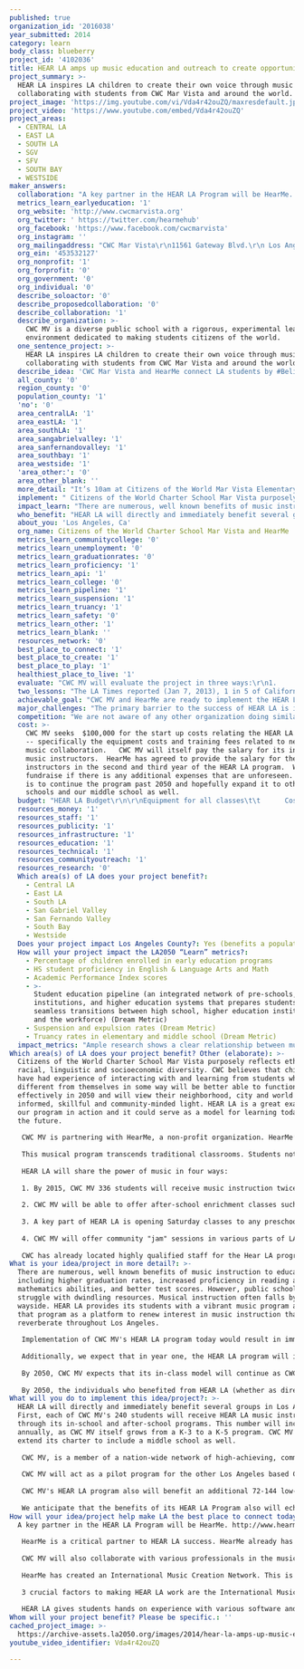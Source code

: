 ```yaml
---
published: true
organization_id: '2016038'
year_submitted: 2014
category: learn
body_class: blueberry
project_id: '4102036'
title: HEAR LA amps up music education and outreach to create opportunity for LA kids
project_summary: >-
  HEAR LA inspires LA children to create their own voice through music by
  collaborating with students from CWC Mar Vista and around the world.
project_image: 'https://img.youtube.com/vi/Vda4r42ouZQ/maxresdefault.jpg'
project_video: 'https://www.youtube.com/embed/Vda4r42ouZQ'
project_areas:
  - CENTRAL LA
  - EAST LA
  - SOUTH LA
  - SGV
  - SFV
  - SOUTH BAY
  - WESTSIDE
maker_answers:
  collaboration: "A key partner in the HEAR LA Program will be HearMe.  http://www.hearmehub.org\r\n\r\nHearMe is a critical partner to HEAR LA success.  HearMe already has developed a curriculum and software for virtual music collaboration.  Through this partnership, HearMe will provide its curriculum and technical training to CWC MV's HEAR LA instructors.  Additionally, HearMe will help funding for HEAR LA’s second and third year of weekend instruction for low-income students.  Fundraising from both CWC MV and HearMe will supplement future years. We plan to expand it to the other CWC schools and hopefully other public LA schools.  CWC MV and HearMe are excited to begin their collaboration and are in process of formalizing their agreement.\r\n  \r\nCWC MV will also collaborate with various professionals in the music industry, who will lend their music-making and recording expertise to the success of this project.  These professionals include composers and professional musicians\r\n\r\nHearMe has created an International Music Creation Network.  This is a way for the various HearMe Hubs to connect through the web.  HEAR LA would be one of the first hubs.  As forerunners, our students would be learning cutting edge technology.  As of now that connection is via SoundCloud, which enables sites to collaborate in virtual time.  Every day there are new developments that HearMe follows and it looks like shortly, students will be able to collaborate in real time.\r\n\r\n3 crucial factors to making HEAR LA work are the International Music Creation Network, students from diverse backgrounds and their imaginations.\r\n\r\nHEAR LA gives students hands on experience with various software and music applications but also teaches them about teamwork, handling critiques and turning criticism into a positive.  Every student will have the chance to be a leader and also to be a follower.  By being a part of a global network, students will realize how big and how small the world is.  They will get the chance to forge friendships across the global and bring new awareness to what is happening in those areas.  HearMe plans to reach out to war torn countries and bring hope to children across the globe.  Our LA students could be companions in peace and global unity and understanding.\r\n"
  metrics_learn_earlyeducation: '1'
  org_website: 'http://www.cwcmarvista.org'
  org_twitter: ' https://twitter.com/hearmehub'
  org_facebook: 'https://www.facebook.com/cwcmarvista'
  org_instagram: ''
  org_mailingaddress: "CWC Mar Vista\r\n11561 Gateway Blvd.\r\n Los Angeles, CA  90064"
  org_ein: '453532127'
  org_nonprofit: '1'
  org_forprofit: '0'
  org_government: '0'
  org_individual: '0'
  describe_soloactor: '0'
  describe_proposedcollaboration: '0'
  describe_collaboration: '1'
  describe_organization: >-
    CWC MV is a diverse public school with a rigorous, experimental learning
    environment dedicated to making students citizens of the world.
  one_sentence_project: >-
    HEAR LA inspires LA children to create their own voice through music by
    collaborating with students from CWC Mar Vista and around the world.
  describe_idea: 'CWC Mar Vista and HearMe connect LA students by #BelieveInThePowerOfMusic'
  all_county: '0'
  region_county: '0'
  population_county: '1'
  'no': '0'
  area_centralLA: '1'
  area_eastLA: '1'
  area_southLA: '1'
  area_sangabrielvalley: '1'
  area_sanfernandovalley: '1'
  area_southbay: '1'
  area_westside: '1'
  'area_other:': '0'
  area_other_blank: ''
  more_detail: "It’s 10am at Citizens of the World Mar Vista Elementary School (CWC MV) and a group of first graders in their HEAR LA hub study music and are inspired.  They create their own unique piece…. \r\n\r\nVia the network they are joined with a fourth grader from Silverlake…\r\n\r\nthat features a solo from a violinist in Iraq….\r\n\r\nthat’s being produced by a brother/sister team who live in a homeless shelter in New York City.\r\n\r\nHEAR LA offers music to students in-class, afterschool and free weekend instruction, targeting low-income children.  Students will simultaneously learn about music and different cultures as they create, record, and collaborate with students at other schools and youth centers throughout the city, the country, and the world. \r\n"
  implement: " Citizens of the World Charter School Mar Vista purposely reflects ethnic, racial, linguistic and socioeconomic diversity.  CWC believes that children who have had experience of interacting with and learning from students who are different from themselves in some way will be better able to function effectively in 2050 and will view their neighborhood, city and world in a more informed, skillful and community-minded light.  HEAR LA is a great example of our program in action and it could serve as a model for learning today and in the future. \r\n\r\nCWC MV is partnering with HearMe, a non-profit organization.  HearMe’s mission is to develop a powerful international community connecting young people, giving preference to disadvantaged youth, through music creation, recording and production. \r\n\r\nThis musical program transcends traditional classrooms.  Students not only learn to play, but to express themselves in new and creative ways as they are inspired through their collaboration with other Los Angeles and global students. \r\n\r\nHEAR LA will share the power of music in four ways: \r\n\r\n1. By 2015, CWC MV 336 students will receive music instruction twice weekly in class instruction.\r\n \r\n2. CWC MV will be able to offer after-school enrichment classes such as a concert wind instrument band or songwriting.\r\n\r\n3. A key part of HEAR LA is opening Saturday classes to any preschool or elementary age student in Los Angeles who qualifies for free or reduced lunch.  CWC MV, in partnership with HEARME, already has promotional materials and an outreach plan to ensure awareness of this program.  The students in the weekend program will experience a weekly six-hour session, which includes a healthy, free snack and lunch.\r\n\r\n4. CWC MV will offer community \"jam\" sessions in various parts of LA in order to inspire similar programs across the city and increase our collaborative network. \r\n \r\nCWC has already located highly qualified staff for the Hear LA program.  HearMe will provide these instructors with technical training needed to set up and operate the network collaboration portion of the music program.  We also have a detailed budget identifying all the necessary instruments and equipment for the HearMe Music Program and have made arrangements for preferred pricing for that equipment.\r\n"
  impact_learn: "There are numerous, well known benefits of music instruction to education, including higher graduation rates, increased proficiency in reading and mathematics abilities, and better test scores.  However, public schools today struggle with dwindling resources.  Musical instruction often falls by the wayside.  HEAR LA provides its students with a vibrant music program and uses that program as a platform to renew interest in music instruction that will reverberate throughout Los Angeles.  \r\n\r\nImplementation of CWC MV's HEAR LA program today would result in immediate direct benefits to hundreds of students participating in the weekday and weekend HEAR LA program annually.  These students would benefit from immediate exposure to quality music instruction that, in addition to boosting creativity and self-expression, will also increase the likelihood of successful graduation, reading and math achievement and higher test scores.  \r\n\r\nAdditionally, we expect that in year one, the HEAR LA program will improve learning throughout Los Angeles by inspiring other schools and youth centers to develop similar programs and to participate in the HEAR ME network of youth-based collaborative music.  When HEAR LA opens it will be one of at least six global Hub locations.  By 2017, HearMe plans to expand to 125 locations across the world.\r\n\r\nBy 2050, CWC MV expects that its in-class model will continue as CWC itself grows.  We also anticipate using former HEAR LA students as mentors to current students.  CWC MV further expects that the available network of musical collaboration partners will have expanded exponentially through the \"ripple effect.\"  By 2050, we hope for hundreds of participating schools/youth centers and network collaborators throughout Los Angeles and across the globe. \r\n\r\nBy 2050, the individuals who benefited from HEAR LA (whether as direct participants or indirectly as students of programs inspired by HEAR LA) will have become our city's taxpayers, voters, and decision-makers.  By that time, we would expect these Angelinos will be more likely to have graduated from high school, achieved proficiency in reading and math, and scored higher on standardized tests than students without access to music programs.  Additionally, we would expect that the Angelinos who participated in HEAR LA would have a higher degree of social connectedness, which as the LA2050 report recognizes, \"is [itself] tied to educational attainment.\" \r\n"
  who_benefit: "HEAR LA will directly and immediately benefit several groups in Los Angeles.  First, each of CWC MV's 240 students will receive HEAR LA music instruction through its in-school and after-school programs.  This number will increase annually, as CWC MV itself grows from a K-3 to a K-5 program.  CWC MV plans to extend its charter to include a middle school as well.  \r\n\r\nCWC MV, is a member of a nation-wide network of high-achieving, community-based public schools that currently serves the culturally diverse populations of Mar Vista and nearby Westside neighborhoods.  These neighborhoods are 51% Caucasian, 26% Latino, 7% Asian, 14% African-American, and 2% other.  \r\n\r\nCWC MV will act as a pilot program for the other Los Angeles based CWC schools located in Hollywood and Silver Lake, effectively tripling the initial impact of the program, through expansion of the in-class and after-school instruction. \r\n\r\nCWC MV's HEAR LA program also will benefit an additional 72-144 low-income preschool and elementary school aged children annually through its weekend program in partnership with HearMe.  These children are unlikely to benefit from a music instruction program without HEAR LA.\r\n\r\nWe anticipate that the benefits of its HEAR LA Program also will echo throughout Los Angeles through the traveling demonstration or community \"jam\" session component of the Program.  This will, in turn, expand the network of participants in other schools or youth centers throughout the city.  Indeed, because HEAR LA is not limited by physical location, the potential reach of its impact is limitless.\r\n"
  about_you: 'Los Angeles, Ca'
  org_name: Citizens of the World Charter School Mar Vista and HearMe
  metrics_learn_communitycollege: '0'
  metrics_learn_unemployment: '0'
  metrics_learn_graduationrates: '0'
  metrics_learn_proficiency: '1'
  metrics_learn_api: '1'
  metrics_learn_college: '0'
  metrics_learn_pipeline: '1'
  metrics_learn_suspension: '1'
  metrics_learn_truancy: '1'
  metrics_learn_safety: '0'
  metrics_learn_other: '1'
  metrics_learn_blank: ''
  resources_network: '0'
  best_place_to_connect: '1'
  best_place_to_create: '1'
  best_place_to_play: '1'
  healthiest_place_to_live: '1'
  evaluate: "CWC MV will evaluate the project in three ways:\r\n1.     We will do an assessment of subject area proficiency and growth including music, math, reading, technology and social emotional skills.\r\n\r\nCWC MV will evaluate the success of the direct instruction component of the HEAR LA Program. We will form a baseline of engagement and proficiency in each area to compare against at the conclusion of the program’s first year. \r\n\r\nWe will also utilize data from years where the program has not been implemented to compare proficiency and growth rates with the program against proficiency and growth rates without the program.\r\nWe predict that Math, Reading, Musical and social emotional skills will have a growth rate of 40%\r\n\r\n2.     We will conduct satisfaction surveys with parents of HEAR LA students to obtain anecdotal observations of growth of confidence in musical ability, comfort with technology, and math and reading skills in their children. We expect parents will be at least  90% very satisfied with the program and 90% report significant or very significant growth (as observed by them) in math, reading, comfort with technology, musical ability, or social emotional skill.\r\n\r\nParticipating students will self-report, via surveys, their current opportunities for musical instruction, proclivity for math and reading, current self-perception of their musical abilities, and current knowledge of particular cultures with which we will be interacting, both within LA and globally.  Surveys will be conducted at the beginning and end of the program. For example, we expect a proclivity for math and reading to have a 40% increase.\r\n\r\n3.     In-class, after school, weekend participation, and community jam sessions will be critical to the success and growth of the program.   We will track both in-school and community participation rates based on enrollment, population and socio-economic data.  We plan to do at least 4 jam sessions with 40 children per session.\r\n\r\nCWC MV will identify outreach partners and measure level of interest, participation, and adoption of the program through these sources.  Participant and organization engagement will be evaluated via participation rates and surveys.   \r\n\r\nLonger term, we will also assess continuity between organizations who serve low-income children. By tracking the movement of students through community programs, we can be a part of ensuring low-income children know about and can take advantage of other opportunities throughout the city."
  two_lessons: "The LA Times reported (Jan 7, 2013), 1 in 5 of California children live in poverty.  Ann O’Leary stated in that article “Our ability to thrive as the world’s ninth largest economy depends on having an educated, healthy and stable next generation of workers.”  HEAR LA reaches out to groups of disadvantaged youth by teaching them to use iPad based recording studios, instruments, music education software, and connecting them to a larger International Music Network.  HEAR LA will give students the vocabulary and the confidence to become active participants in the music industry, in Los Angeles and in the world.  HEAR LA will keep not only students but also Los Angeles relevant in a global world.  Funding from LA 2050 will position children of Los Angeles to be global leaders.  \r\n\r\nCWC MV's HEAR LA Music Program allows children in Los Angeles to embrace music as a way to express themselves and share that expression with others outside their immediate communities.   It is often easy in a big city for children to feel small and think their voice doesn’t matter.  HEAR LA proves to them that not only does their voice matter, but people all over the world care what they have to say.  By empowering our city’s children, we will be inspiring them to learn more, to try more and to engage in the world around them. Music instruction can spur creativity and confidence in the classroom, while also supporting advancement in mathematics and language arts, improving test scores and increasing the likelihood of graduation.\r\n\r\nBy connecting in a meaningful way and using the universal language of music, our children will learn more about other cultures, other religions, other ways of life and other perspectives.  Imagine in 2050, formerly disadvantaged youth are the doers and leaders not only in the music industry but leaders of the world.  Los Angeles can become a global center because we started today, with 350 pre- and elementary school aged kids, and taught them music appreciation, songwriting, editing, production, and instrument instruction while virtually collaborating throughout our city and the world.   \r\n"
  achievable_goal: "CWC MV and HearMe are ready to implement the HEAR LA program the moment funding is in place.  CWC simply needs to augment its existing music education and after school programs to include HEAR LA.  CWC has a lead teacher, Hayley Roberts; ready to oversee the HEAR LA program.  Ms. Roberts has a passion for music and worked as a curriculum writer for Music and Geography for the International Middle Years Curriculum (IMYC), which is taught internationally in 40+ countries. \r\n\r\nHearMe stands ready to supply the necessary technology training and assist with equipment requisition.   HearMe has an existing, replicable and easily deployed model for instruction and collaboration.  \r\n"
  major_challenges: "The primary barrier to the success of HEAR LA is initial funding.  CWC MV has funding in place to ensure the continuation of the HEAR LA program past its inaugural year, but we need seed money to purchase the necessary equipment and supplemental training needed to launch HEAR LA.  \r\n\r\nOur second greatest challenge lies in ensuring the HEAR LA Program reaches a meaningful number of low-income students.  This is a key component of the HEAR LA Program.  In order to ensure low-income participation, CWC MV, in collaboration with HearMe, formulated the cost-free weekend component of the HEAR LA music program, which will exclusively serve students who qualify for free and reduced lunch.  \r\n\r\nWe also plan to facilitate low-income participation by including free lunch and snacks and by consolidating classes to a single weekend day to minimize transportation burdens.  CWC MV has an outreach plan in place to publicize the availability of this program to low-income families throughout West Los Angeles. \r\n"
  competition: "We are not aware of any other organization doing similar work, other than our partner, HearMe. \r\n\r\nHEAR LA is unique because it is more than just a music class.  Through musical collaboration with children in communities throughout Los Angeles and beyond, participants in the HEAR LA programs will gain an appreciation for collaboration with those outside their immediate community, realizing the benefits of social connectedness and creating a sense of investment in the larger community of Los Angeles.   A sense of local social connectedness is vital to the future success of Los Angeles, as is an understanding of our relatedness to others on a national and global level.  With this program, HEAR LA students will be inspired to make a real and lasting contribution to the world around us. "
  cost: >-
    CWC MV seeks  $100,000 for the start up costs relating the HEAR LA Program
    -- specifically the equipment costs and training fees related to network
    music collaboration.   CWC MV will itself pay the salary for its in-class
    music instructors.  HearMe has agreed to provide the salary for the weekend
    instructors in the second and third year of the HEAR LA program.  We plan to
    fundraise if there is any additional expenses that are unforeseen.  The plan
    is to continue the program past 2050 and hopefully expand it to other CWC
    schools and our middle school as well. 
  budget: "HEAR LA Budget\r\n\r\nEquipment for all classes\t\t      Cost/Item\tItems\t Total\t\r\nMidi Keyboards - Akai MPK49\t $500.00 \t8\t    $4,000.00 \r\nDrum Pads - Yamaha DD-65\t         $220.00 \t8\t    $1,760.00 \r\n\r\nRainbow Orchestra                         Cost/Item \tItems\t Total\t\t\r\nBoomwhackers                                  $20.00 \t         8\t $160.00 \r\nHand bells\t                                        $30.00 \t         4\t $120.00 \r\nChime bars\t                                        $10.00 \t       10\t $100.00 \r\nPercussion\t                                         $40.00       \t4\t  $160.00 \r\n \r\nOrff Schulwerk Group\t                 Cost/Item\tItems\t Total\t\r\nStarter kit \t \t                                $5,000.00 \t1\t $5,000.00 \r\n(contains Xylophones, Metallophone, Timpani, Hand Percussion, Glockenspiels, Temple Blocks)\r\n\r\nSteel Drumming\t\t                  Cost/Item\tItems\t Total\t\r\nJumbie Jams Steel Drums\t $200.00 \t25\t $5,000.00 \r\n\r\nConcert wind band                     Cost/Item\tItems\t Total\t\t\r\nAlto Sax\t                                 $800.00 \t8\t $6,400.00 \r\nTenor Sax\t                                 $1,600.00 \t2\t $3,200.00 \r\nCornet\t\t                                  $500.00 \t8\t $4,000.00 \r\nDrum Kit\t                                  $500.00 \t1\t $500.00 \r\nTrombone\t                                  $600.00 \t4\t $2,400.00 \r\nFlute\t \t                                  $500.00 \t10\t $5,000.00 \r\nClarinet\t                                         $800.00 \t10\t $8,000.00 \r\nBass Guitar\t  $200.00 \t4\t $800.00 \r\nPercussion\t $1,000.00 \t1\t $1,000.00 \r\nBass Drum\t $700.00 \t1\t $700.00 \r\nMusic Stands\t $40.00 \t30\t $1,200.00 \r\nSheet Music/Books\t $1,000.00 \t1\t $1,000.00 \r\n\r\nRecording Equipment\t Cost/Item\tItems\t Total\t\r\niPad\t\t\t $505.00 \t8\t $4,040.00 \r\nNektar Masterkeyboards\t $100.00 \t8\t $800.00 \r\nSteinberg UR44 \t\t $225.00 \t8\t $1,800.00 \r\nAT2020 Condenser Mic\t $89.00 \t16\t $1,424.00 \r\nBX5 D2 Monitors \t $235.00 \t2\t $470.00 \r\nShure SM58 Microphones\t $190.00 \t8\t $1,520.00 \r\nMic Stands\t\t       $20.00 \t24\t $480.00 \r\nHeadphones\t\t $30.00 \t32\t $960.00 \r\nPop filters\t\t         $30.00 \t16\t $480.00 \r\nDevice Management\t $400.00 \t1\t $400.00 \r\nConnectivity\t\t $2,000.00 \t1\t $2,000.00 \r\niPad Stands\t\t $50.00 \t8\t $400.00 \r\n\r\nAdministration\t Cost/Item\t\r\nPromotion\t\t  $600.00 \r\nShipping and Delivery\t$600.00 \r\nInsurance\t\t$400.00 \r\nSession Staff\t\t$6,400.00 \t3\t $19,200.00 \r\nAfter school Staff\t$7,830.00 \r\nSnacks/Lunch\t \t$15.00 \t\t144\t $2,160.00 \r\nTravel/Lodging\t\t$3,250.00 \r\nHearMe Training\t\t$700.00 \r\n\t\t\t\t\r\nTotal Budget $100,014.00 "
  resources_money: '1'
  resources_staff: '1'
  resources_publicity: '1'
  resources_infrastructure: '1'
  resources_education: '1'
  resources_technical: '1'
  resources_communityoutreach: '1'
  resources_research: '0'
  Which area(s) of LA does your project benefit?:
    - Central LA
    - East LA
    - South LA
    - San Gabriel Valley
    - San Fernando Valley
    - South Bay
    - Westside
  Does your project impact Los Angeles County?: Yes (benefits a population of LA County)
  How will your project impact the LA2050 “Learn” metrics?:
    - Percentage of children enrolled in early education programs
    - HS student proficiency in English & Language Arts and Math
    - Academic Performance Index scores
    - >-
      Student education pipeline (an integrated network of pre-schools, K-12
      institutions, and higher education systems that prepares students for
      seamless transitions between high school, higher education institutions,
      and the workforce) (Dream Metric)
    - Suspension and expulsion rates (Dream Metric)
    - Truancy rates in elementary and middle school (Dream Metric)
  impact_metrics: "Ample research shows a clear relationship between music instruction and graduation rates, improved test scores, and increased success in mathematics and reading.  For example, the Harris Interactive poll of high school principals (Spring 2006) found that schools with music programs have significantly higher graduation rates than do those without programs (90.2% as compared to 72.9%).  That same study determined that schools with music programs have significantly higher attendance rates than those without programs (93.3% as compared to 84.9%).  Other studies, such as those noted in Dr. Alfred A. Tomatis's well-known book Pourquoi Mozart, have also shown a direct relationship music education and increased success in math and reading. \r\n\r\nBy engaging with organizations that also serve low-income communities and students, HEAR LA can help create a network of opportunity for children.   Low-income families are often not aware of every opportunity available to them.  By connecting families and children with several organizations, participation in early education programs via partnering organizations will likely increase.  Connectedness between the participating families can also create a tighter sense of community and support.   Peer pressure is a powerful thing and if we can create a positive environment where learning and excelling in non-traditional ways is valued, the confidence that students acquire can carry them through difficult transitions.\r\n"
Which area(s) of LA does your project benefit? Other (elaborate): >-
  Citizens of the World Charter School Mar Vista purposely reflects ethnic,
  racial, linguistic and socioeconomic diversity. CWC believes that children who
  have had experience of interacting with and learning from students who are
  different from themselves in some way will be better able to function
  effectively in 2050 and will view their neighborhood, city and world in a more
  informed, skillful and community-minded light. HEAR LA is a great example of
  our program in action and it could serve as a model for learning today and in
  the future. 
   
   CWC MV is partnering with HearMe, a non-profit organization. HearMe’s mission is to develop a powerful international community connecting young people, giving preference to disadvantaged youth, through music creation, recording and production. 
   
   This musical program transcends traditional classrooms. Students not only learn to play, but to express themselves in new and creative ways as they are inspired through their collaboration with other Los Angeles and global students. 
   
   HEAR LA will share the power of music in four ways: 
   
   1. By 2015, CWC MV 336 students will receive music instruction twice weekly in class instruction.
    
   2. CWC MV will be able to offer after-school enrichment classes such as a concert wind instrument band or songwriting.
   
   3. A key part of HEAR LA is opening Saturday classes to any preschool or elementary age student in Los Angeles who qualifies for free or reduced lunch. CWC MV, in partnership with HEARME, already has promotional materials and an outreach plan to ensure awareness of this program. The students in the weekend program will experience a weekly six-hour session, which includes a healthy, free snack and lunch.
   
   4. CWC MV will offer community "jam" sessions in various parts of LA in order to inspire similar programs across the city and increase our collaborative network. 
    
   CWC has already located highly qualified staff for the Hear LA program. HearMe will provide these instructors with technical training needed to set up and operate the network collaboration portion of the music program. We also have a detailed budget identifying all the necessary instruments and equipment for the HearMe Music Program and have made arrangements for preferred pricing for that equipment.
What is your idea/project in more detail?: >-
  There are numerous, well known benefits of music instruction to education,
  including higher graduation rates, increased proficiency in reading and
  mathematics abilities, and better test scores. However, public schools today
  struggle with dwindling resources. Musical instruction often falls by the
  wayside. HEAR LA provides its students with a vibrant music program and uses
  that program as a platform to renew interest in music instruction that will
  reverberate throughout Los Angeles. 
   
   Implementation of CWC MV's HEAR LA program today would result in immediate direct benefits to hundreds of students participating in the weekday and weekend HEAR LA program annually. These students would benefit from immediate exposure to quality music instruction that, in addition to boosting creativity and self-expression, will also increase the likelihood of successful graduation, reading and math achievement and higher test scores. 
   
   Additionally, we expect that in year one, the HEAR LA program will improve learning throughout Los Angeles by inspiring other schools and youth centers to develop similar programs and to participate in the HEAR ME network of youth-based collaborative music. When HEAR LA opens it will be one of at least six global Hub locations. By 2017, HearMe plans to expand to 125 locations across the world.
   
   By 2050, CWC MV expects that its in-class model will continue as CWC itself grows. We also anticipate using former HEAR LA students as mentors to current students. CWC MV further expects that the available network of musical collaboration partners will have expanded exponentially through the "ripple effect." By 2050, we hope for hundreds of participating schools/youth centers and network collaborators throughout Los Angeles and across the globe. 
   
   By 2050, the individuals who benefited from HEAR LA (whether as direct participants or indirectly as students of programs inspired by HEAR LA) will have become our city's taxpayers, voters, and decision-makers. By that time, we would expect these Angelinos will be more likely to have graduated from high school, achieved proficiency in reading and math, and scored higher on standardized tests than students without access to music programs. Additionally, we would expect that the Angelinos who participated in HEAR LA would have a higher degree of social connectedness, which as the LA2050 report recognizes, "is [itself] tied to educational attainment."
What will you do to implement this idea/project?: >-
  HEAR LA will directly and immediately benefit several groups in Los Angeles.
  First, each of CWC MV's 240 students will receive HEAR LA music instruction
  through its in-school and after-school programs. This number will increase
  annually, as CWC MV itself grows from a K-3 to a K-5 program. CWC MV plans to
  extend its charter to include a middle school as well. 
   
   CWC MV, is a member of a nation-wide network of high-achieving, community-based public schools that currently serves the culturally diverse populations of Mar Vista and nearby Westside neighborhoods. These neighborhoods are 51% Caucasian, 26% Latino, 7% Asian, 14% African-American, and 2% other. 
   
   CWC MV will act as a pilot program for the other Los Angeles based CWC schools located in Hollywood and Silver Lake, effectively tripling the initial impact of the program, through expansion of the in-class and after-school instruction. 
   
   CWC MV's HEAR LA program also will benefit an additional 72-144 low-income preschool and elementary school aged children annually through its weekend program in partnership with HearMe. These children are unlikely to benefit from a music instruction program without HEAR LA.
   
   We anticipate that the benefits of its HEAR LA Program also will echo throughout Los Angeles through the traveling demonstration or community "jam" session component of the Program. This will, in turn, expand the network of participants in other schools or youth centers throughout the city. Indeed, because HEAR LA is not limited by physical location, the potential reach of its impact is limitless.
How will your idea/project help make LA the best place to connect today? In LA2050?: |-
  A key partner in the HEAR LA Program will be HearMe. http://www.hearmehub.org
   
   HearMe is a critical partner to HEAR LA success. HearMe already has developed a curriculum and software for virtual music collaboration. Through this partnership, HearMe will provide its curriculum and technical training to CWC MV's HEAR LA instructors. Additionally, HearMe will help funding for HEAR LA’s second and third year of weekend instruction for low-income students. Fundraising from both CWC MV and HearMe will supplement future years. We plan to expand it to the other CWC schools and hopefully other public LA schools. CWC MV and HearMe are excited to begin their collaboration and are in process of formalizing their agreement.
    
   CWC MV will also collaborate with various professionals in the music industry, who will lend their music-making and recording expertise to the success of this project. These professionals include composers and professional musicians
   
   HearMe has created an International Music Creation Network. This is a way for the various HearMe Hubs to connect through the web. HEAR LA would be one of the first hubs. As forerunners, our students would be learning cutting edge technology. As of now that connection is via SoundCloud, which enables sites to collaborate in virtual time. Every day there are new developments that HearMe follows and it looks like shortly, students will be able to collaborate in real time.
   
   3 crucial factors to making HEAR LA work are the International Music Creation Network, students from diverse backgrounds and their imaginations.
   
   HEAR LA gives students hands on experience with various software and music applications but also teaches them about teamwork, handling critiques and turning criticism into a positive. Every student will have the chance to be a leader and also to be a follower. By being a part of a global network, students will realize how big and how small the world is. They will get the chance to forge friendships across the global and bring new awareness to what is happening in those areas. HearMe plans to reach out to war torn countries and bring hope to children across the globe. Our LA students could be companions in peace and global unity and understanding.
Whom will your project benefit? Please be specific.: ''
cached_project_image: >-
  https://archive-assets.la2050.org/images/2014/hear-la-amps-up-music-education-and-outreach-to-create-opportunity-for-la-kids/img.youtube.com/vi/Vda4r42ouZQ/maxresdefault.jpg
youtube_video_identifier: Vda4r42ouZQ

---
```

